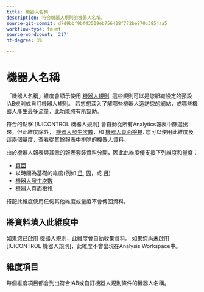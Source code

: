 ```yaml
---
title: 機器人名稱
description: 符合機器人規則的機器人名稱。
source-git-commit: d7d9bbf9bf43509eb756408f772be870c3854aa5
workflow-type: tm+mt
source-wordcount: '217'
ht-degree: 3%

---
```


# 機器人名稱

「機器人名稱」維度會顯示使用 [機器人規則](/help/admin/admin/c-manage-report-suites/c-edit-report-suites/general/bot-removal/bot-rules.md). 這些規則可以是您組織設定的預設IAB規則或自訂機器人規則。 若您想深入了解哪些機器人造訪您的網站，或哪些機器人產生最多流量，此功能將有所幫助。

符合的點擊 [!UICONTROL 機器人規則] 會自動從所有Analytics報表中篩選出來，但此維度除外， [機器人發生次數](../metrics/bot-occurrences.md)，和 [機器人頁面檢視](../metrics/bot-page-views.md). 您可以使用此維度及這兩個量度，查看從其餘報表中排除的機器人資料。

由於機器人報表與其餘的報表套裝資料分開，因此此維度僅支援下列維度和量度：

* [頁面](page.md)
* 以時間為基礎的維度(例如 [日](day.md), [周](week.md)，或 [月](month.md))
* [機器人發生次數](../metrics/bot-occurrences.md)
* [機器人頁面檢視](../metrics/bot-page-views.md)

搭配此維度使用任何其他維度或量度不會傳回資料。

## 將資料填入此維度中

如果您已啟用 [機器人規則](/help/admin/admin/c-manage-report-suites/c-edit-report-suites/general/bot-removal/bot-rules.md)，此維度會自動收集資料。 如果您尚未啟用 [!UICONTROL 機器人規則]，此維度不會出現在Analysis Workspace中。

## 維度項目

每個維度項目都會列出符合IAB或自訂機器人規則條件的機器人名稱。
